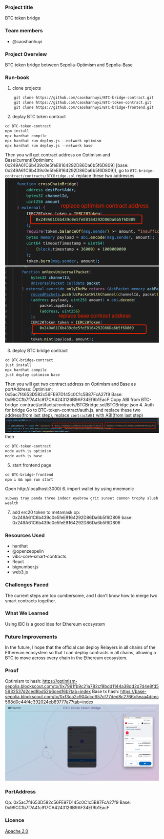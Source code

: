 ### Project title
BTC token bridge

### Team members
- @caoshanhuyi

### Project Overview
BTC token bridge between Sepolia-Optimism and Sepolia-Base

### Run-book

1. clone projects
```
    git clone https://github.com/caoshanhuyi/BTC-bridge-contract.git
    git clone https://github.com/caoshanhuyi/BTC-token-contract.git
    git clone https://github.com/caoshanhuyi/BTC-bridge-frontend.git
```
2. deplay BTC token contract
```
cd BTC-token-contract
npm install
npx hardhat compile
npx hardhat run deploy.js --network optimism
npx hardhat run deploy.js --network base
```
Then you will get contract address on Optimism and Base(current[Optimism: 0x249A61C6b439c0e5feE8164292D86Da6b5f6D809] 
 [base: 0x249A61C6b439c0e5feE8164292D86Da6b5f6D809]), go to `BTC-bridge-contract/contracts/BTCBridge.sol` replace these two addresses
 ![alt text](image.png)
 ![alt text](image-1.png)

3. deploy BTC bridge contract
```shell
cd BTC-bridge-contract
just install
npx hardhat compile
just deploy optimism base
```
Then you will get two contract address on Optimism and Base as portAddress:
    Optimism: 0x5ac7f4653D582c56FE97D145c0C1c5B87FcA27f9
    Base: 0x99CCfb7f7A41c917CA4243126B9AF34Ef9b1EacF
Copy ABI from BTC-bridge-contract/artifacts/contracts/BTCBridge.sol/BTCBridge.json
4. Auth for bridge
Go to BTC-token-contract/auth.js, and replace these two address(from last step), replace `contractABI` with ABI(from last step)
![alt text](image-2.png)
then
```shell
cd BTC-token-contract
node auth.js optimism
node auth.js base
```
5. start frontend page
```
cd BTC-bridge-frontend
npm i && npm run start
```
Open http://localhost:3000/
6. import wallet by using mnemonic
```
subway tray panda three indoor eyebrow grit sunset cannon trophy slush wealth
```
7. add erc20 token to metamask
    op: 0x249A61C6b439c0e5feE8164292D86Da6b5f6D809
    base: 0x249A61C6b439c0e5feE8164292D86Da6b5f6D809

### Resources Used
- hardhat
- @openzeppelin
- vibc-core-smart-contracts
- React
- bignumber.js
- web3.js
### Challenges Faced
The current steps are too cumbersome, and I don't know how to merge two smart contracts together.
### What We Learned
Using IBC is a good idea for Ethereum ecosystem
### Future Improvements
In the future, I hope that the official can deploy Relayers in all chains of the Ethereum ecosystem so that I can deploy contracts in all chains, allowing a BTC to move across every chain in the Ethereum ecosystem.

### Proof
Optimism tx hash: https://optimism-sepolia.blockscout.com/tx/0x7991fb9c21a782cf8bdd1144a38dd2d7d4e8fd55632537d2ced8bd52b6ced16b?tab=index
Base tx hash: https://base-sepolia.blockscout.com/tx/0xf3ca2c904dcc657cf77ded8c2766c5eaa4dcec568d0c44f4c392024eb89777a7?tab=index
![alt text](image-4.png)


### PortAddress
Op: 0x5ac7f4653D582c56FE97D145c0C1c5B87FcA27f9
Base: 0x99CCfb7f7A41c917CA4243126B9AF34Ef9b1EacF
 
### Licence
[Apache 2.0](LICENSE)

